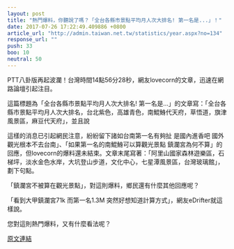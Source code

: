 ```yaml
---
layout: post
title: "熱門爆料，你聽說了嗎？「全台各縣市景點平均月人次大排名! 第一名是...」！"
date: 2017-07-26 17:22:49.409886 +0800
article_url: "http://admin.taiwan.net.tw/statistics/year.aspx?no=134"
response_url: ""
push: 33
boo: 10
neutral: 50
---
```


PTT八卦版再起波瀾！台灣時間14點56分28秒，網友lovecorn的文章，迅速在網路論壇引起注目。

這篇標題為「全台各縣市景點平均月人次大排名! 第一名是...」的文章寫：「全台各縣市景點平均月人次大排名，台北紫色，高雄青色，南鯤鯓代天府，草悟道，旗津風景區，麻豆代天府」，並且說

這樣的消息已引起網民注意，紛紛留下諸如台南第一名有夠扯 是國內進香吧 國外觀光根本不去台南」、「如果第一名的南鯤鯓可以算觀光景點  鎮瀾宮為何不算」的回應，但lovecorn的爆料還未結束。文章末尾寫著：「阿里山國家森林遊樂區，石梯坪，淡水金色水岸，大坑登山步道，文化中心，七星潭風景區，台灣玻璃館」，劃下句點。

「鎮瀾宮不被算在觀光景點」，對這則爆料，鄉民還有什麼其他回應呢？

「看到大甲鎮瀾宮71k 而第一名1.3M 突然好想知道計算方式」，網友eDrifter就這樣說。

您對這則熱門爆料，又有什麼看法呢？

<a href = "https://www.ptt.cc/bbs/Gossiping/M.1501052191.A.160.html">原文連結</a>

